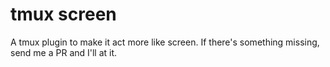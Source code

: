 # tmux screen

A tmux plugin to make it act more like screen. If there's something missing, send me a PR and I'll at it.
